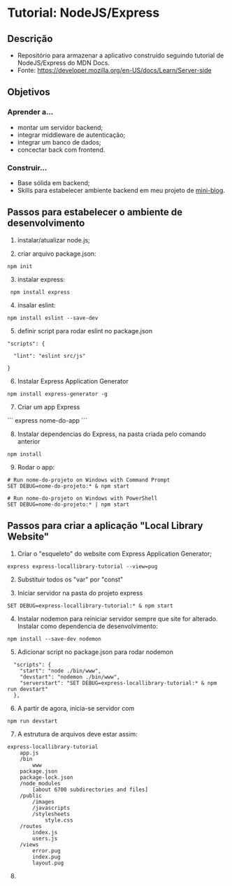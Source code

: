 # Tutorial: NodeJS/Express

## Descrição

- Repositório para armazenar a aplicativo construído seguindo tutorial de NodeJS/Express do MDN Docs.
- Fonte: https://developer.mozilla.org/en-US/docs/Learn/Server-side

## Objetivos 

### Aprender a...

- montar um servidor backend;
- integrar middleware de autenticação;
- integrar um banco de dados;
- concectar back com frontend.

### Construir...

- Base sólida em backend;
- Skills para estabelecer ambiente backend em meu projeto de <a href="https://github.com/Dian-New-Dev/mini-blog">mini-blog</a>.

## Passos para estabelecer o ambiente de desenvolvimento

1) instalar/atualizar node.js;

2) criar arquivo package.json:

```
npm init

```

3) instalar express: 

```
 npm install express
```

4) insalar eslint:

```
npm install eslint --save-dev
```

5) definir script para rodar eslint no package.json

```
"scripts": {

  "lint": "eslint src/js"

}
```

6) Instalar Express Application Generator

```
npm install express-generator -g
```

7) Criar um app Express

´´´
express nome-do-app
´´´

8) Instalar dependencias do Express, na pasta criada pelo comando anterior

```
npm install
```

9) Rodar o app:

```
# Run nome-do-projeto on Windows with Command Prompt
SET DEBUG=nome-do-projeto:* & npm start

# Run nome-do-projeto on Windows with PowerShell
SET DEBUG=nome-do-projeto:* | npm start
```

## Passos para criar a aplicação "Local Library Website" 

1) Criar o "esqueleto" do website com Express Application Generator;

```
express express-locallibrary-tutorial --view=pug
```

2) Substituir todos os "var" por "const"

3) Iniciar servidor na pasta do projeto express

```
SET DEBUG=express-locallibrary-tutorial:* & npm start
```

4) Instalar nodemon para reiniciar servidor sempre que site for alterado. Instalar como dependencia de desenvolvimento:

```
npm install --save-dev nodemon
```

5) Adicionar script no package.json para rodar nodemon

```
  "scripts": {
    "start": "node ./bin/www",
    "devstart": "nodemon ./bin/www",
    "serverstart": "SET DEBUG=express-locallibrary-tutorial:* & npm run devstart"
  },
```

6) A partir de agora, inicia-se servidor com 
```
npm run devstart
```

7) A estrutura de arquivos deve estar assim:

```
express-locallibrary-tutorial
    app.js
    /bin
        www
    package.json
    package-lock.json
    /node_modules
        [about 6700 subdirectories and files]
    /public
        /images
        /javascripts
        /stylesheets
            style.css
    /routes
        index.js
        users.js
    /views
        error.pug
        index.pug
        layout.pug
```

8) 
